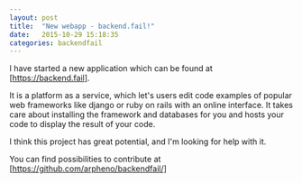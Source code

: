 ```yaml
---
layout: post
title:  "New webapp - backend.fail!"
date:   2015-10-29 15:18:35
categories: backendfail
---
```

I have started a new application which can be found at [https://backend.fail].

It is a platform as a service, which let's users edit code examples of popular web frameworks
like django or ruby on rails with an online interface. It takes care about installing the
framework and databases for you and hosts your code to display the result of your code.

I think this project has great potential, and I'm looking for help with it.

You can find possibilities to contribute at [https://github.com/arpheno/backendfail/]
